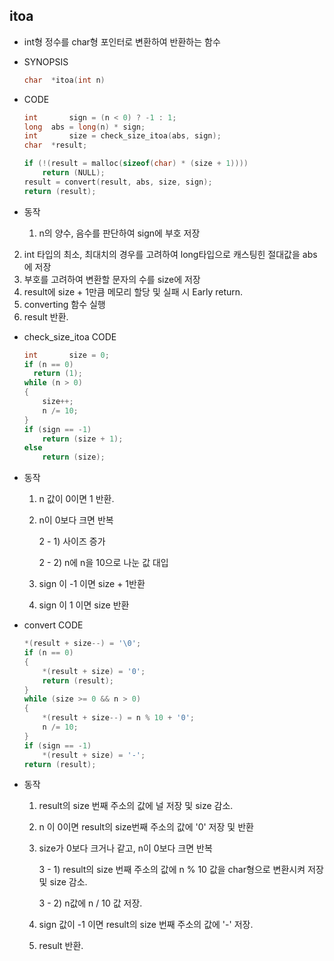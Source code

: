 ## itoa

- int형 정수를 char형 포인터로 변환하여 반환하는 함수

- SYNOPSIS

  ```c
  char	*itoa(int n)
  ```

- CODE

  ```c
  int		sign = (n < 0) ? -1 : 1;
  long	abs = long(n) * sign;
  int		size = check_size_itoa(abs, sign);
  char	*result;
  
  if (!(result = malloc(sizeof(char) * (size + 1))))
      return (NULL);
  result = convert(result, abs, size, sign);
  return (result);
  ```
  
- 동작
  1. n의 양수, 음수를 판단하여 sign에 부호 저장
2. int 타입의 최소, 최대치의 경우를 고려하여 long타입으로 캐스팅힌 절대값을 abs에 저장
  3. 부호를 고려하여 변환할 문자의 수를 size에 저장
  4. result에 size + 1만큼 메모리 할당 및 실패 시 Early return.
  5. converting 함수 실행
  6. result 반환.

- check_size_itoa CODE

  ```c
  int		size = 0;
  if (n == 0)
  	return (1);
  while (n > 0)
  {
      size++;
      n /= 10;
  }
  if (sign == -1)
      return (size + 1);
  else
      return (size);
  ```

- 동작

  1. n 값이 0이면 1 반환.

  2. n이 0보다 크면 반복

     2 - 1) 사이즈 증가

     2 - 2) n에 n을 10으로 나눈 값 대입

  3. sign 이 -1 이면 size + 1반환

  4. sign 이 1 이면 size 반환

- convert CODE

  ```c
  *(result + size--) = '\0';
  if (n == 0)
  {
      *(result + size) = '0';
      return (result);
  }
  while (size >= 0 && n > 0)
  {
      *(result + size--) = n % 10 + '0';
      n /= 10;
  }
  if (sign == -1)
      *(result + size) = '-';
  return (result);
  ```

- 동작

  1. result의 size 번째 주소의 값에 널 저장 및 size 감소.

  2. n 이 0이면 result의 size번째 주소의 값에 '0' 저장 및 반환

  3. size가 0보다 크거나 같고, n이 0보다 크면 반복

     3 - 1) result의 size 번째 주소의 값에 n % 10 값을 char형으로 변환시켜 저장 및 size 감소.

     3 - 2) n값에 n / 10 값 저장.

  4. sign 값이 -1 이면 result의 size 번째 주소의 값에 '-' 저장.

  5. result 반환.